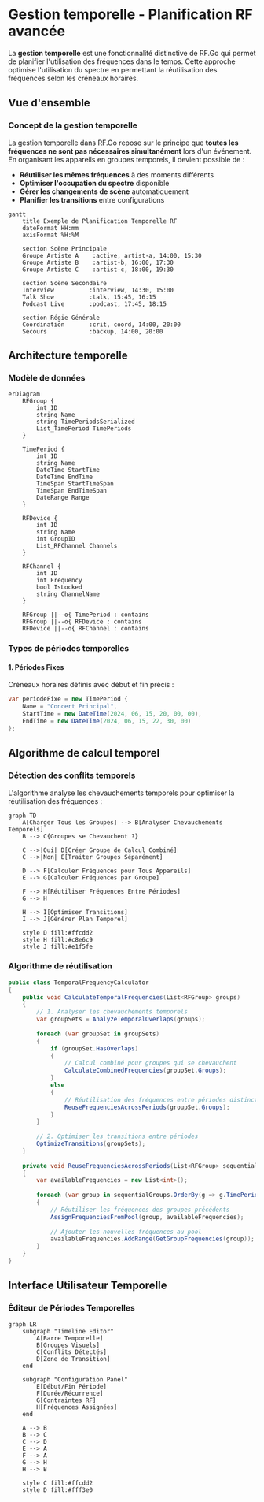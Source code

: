 # Gestion temporelle - Planification RF avancée

La **gestion temporelle** est une fonctionnalité distinctive de RF.Go qui permet de planifier l'utilisation des fréquences dans le temps. Cette approche optimise l'utilisation du spectre en permettant la réutilisation des fréquences selon les créneaux horaires.

## Vue d'ensemble

### Concept de la gestion temporelle

La gestion temporelle dans RF.Go repose sur le principe que **toutes les fréquences ne sont pas nécessaires simultanément** lors d'un événement. En organisant les appareils en groupes temporels, il devient possible de :

- **Réutiliser les mêmes fréquences** à des moments différents
- **Optimiser l'occupation du spectre** disponible
- **Gérer les changements de scène** automatiquement
- **Planifier les transitions** entre configurations

```mermaid
gantt
    title Exemple de Planification Temporelle RF
    dateFormat HH:mm
    axisFormat %H:%M
    
    section Scène Principale
    Groupe Artiste A    :active, artist-a, 14:00, 15:30
    Groupe Artiste B    :artist-b, 16:00, 17:30
    Groupe Artiste C    :artist-c, 18:00, 19:30
    
    section Scène Secondaire
    Interview          :interview, 14:30, 15:00
    Talk Show          :talk, 15:45, 16:15
    Podcast Live       :podcast, 17:45, 18:15
    
    section Régie Générale
    Coordination       :crit, coord, 14:00, 20:00
    Secours            :backup, 14:00, 20:00
```

## Architecture temporelle

### Modèle de données

```mermaid
erDiagram
    RFGroup {
        int ID
        string Name
        string TimePeriodsSerialized
        List_TimePeriod TimePeriods
    }
    
    TimePeriod {
        int ID
        string Name
        DateTime StartTime
        DateTime EndTime
        TimeSpan StartTimeSpan
        TimeSpan EndTimeSpan
        DateRange Range
    }
    
    RFDevice {
        int ID
        string Name
        int GroupID
        List_RFChannel Channels
    }
    
    RFChannel {
        int ID
        int Frequency
        bool IsLocked
        string ChannelName
    }
    
    RFGroup ||--o{ TimePeriod : contains
    RFGroup ||--o{ RFDevice : contains
    RFDevice ||--o{ RFChannel : contains
```

### Types de périodes temporelles

#### 1. **Périodes Fixes**

Créneaux horaires définis avec début et fin précis :

```csharp
var periodeFixe = new TimePeriod {
    Name = "Concert Principal",
    StartTime = new DateTime(2024, 06, 15, 20, 00, 00),
    EndTime = new DateTime(2024, 06, 15, 22, 30, 00)
};
```

## Algorithme de calcul temporel

### Détection des conflits temporels

L'algorithme analyse les chevauchements temporels pour optimiser la réutilisation des fréquences :

```mermaid
graph TD
    A[Charger Tous les Groupes] --> B[Analyser Chevauchements Temporels]
    B --> C{Groupes se Chevauchent ?}
    
    C -->|Oui| D[Créer Groupe de Calcul Combiné]
    C -->|Non| E[Traiter Groupes Séparément]
    
    D --> F[Calculer Fréquences pour Tous Appareils]
    E --> G[Calculer Fréquences par Groupe]
    
    F --> H[Réutiliser Fréquences Entre Périodes]
    G --> H
    
    H --> I[Optimiser Transitions]
    I --> J[Générer Plan Temporel]
    
    style D fill:#ffcdd2
    style H fill:#c8e6c9
    style J fill:#e1f5fe
```

### Algorithme de réutilisation

```csharp
public class TemporalFrequencyCalculator 
{
    public void CalculateTemporalFrequencies(List<RFGroup> groups)
    {
        // 1. Analyser les chevauchements temporels
        var groupSets = AnalyzeTemporalOverlaps(groups);
        
        foreach (var groupSet in groupSets)
        {
            if (groupSet.HasOverlaps)
            {
                // Calcul combiné pour groupes qui se chevauchent
                CalculateCombinedFrequencies(groupSet.Groups);
            }
            else
            {
                // Réutilisation des fréquences entre périodes distinctes
                ReuseFrequenciesAcrossPeriods(groupSet.Groups);
            }
        }
        
        // 2. Optimiser les transitions entre périodes
        OptimizeTransitions(groupSets);
    }
    
    private void ReuseFrequenciesAcrossPeriods(List<RFGroup> sequentialGroups)
    {
        var availableFrequencies = new List<int>();
        
        foreach (var group in sequentialGroups.OrderBy(g => g.TimePeriods.First().StartTime))
        {
            // Réutiliser les fréquences des groupes précédents
            AssignFrequenciesFromPool(group, availableFrequencies);
            
            // Ajouter les nouvelles fréquences au pool
            availableFrequencies.AddRange(GetGroupFrequencies(group));
        }
    }
}
```

## Interface Utilisateur Temporelle

### Éditeur de Périodes Temporelles

```mermaid
graph LR
    subgraph "Timeline Editor"
        A[Barre Temporelle]
        B[Groupes Visuels]
        C[Conflits Détectés]
        D[Zone de Transition]
    end
    
    subgraph "Configuration Panel"
        E[Début/Fin Période]
        F[Durée/Récurrence]
        G[Contraintes RF]
        H[Fréquences Assignées]
    end
    
    A --> B
    B --> C
    C --> D
    E --> A
    F --> A
    G --> H
    H --> B
    
    style C fill:#ffcdd2
    style D fill:#fff3e0
```
